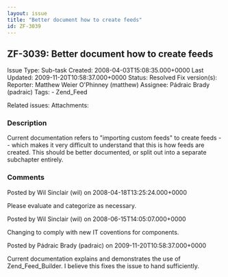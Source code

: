 ```yaml
---
layout: issue
title: "Better document how to create feeds"
id: ZF-3039
---
```


ZF-3039: Better document how to create feeds
--------------------------------------------

 Issue Type: Sub-task Created: 2008-04-03T15:08:35.000+0000 Last Updated: 2009-11-20T10:58:37.000+0000 Status: Resolved Fix version(s): 
 Reporter:  Matthew Weier O'Phinney (matthew)  Assignee:  Pádraic Brady (padraic)  Tags: - Zend\_Feed
 
 Related issues: 
 Attachments: 
### Description

Current documentation refers to "importing custom feeds" to create feeds -- which makes it very difficult to understand that this is how feeds are created. This should be better documented, or split out into a separate subchapter entirely.

 

 

### Comments

Posted by Wil Sinclair (wil) on 2008-04-18T13:25:24.000+0000

Please evaluate and categorize as necessary.

 

 

Posted by Wil Sinclair (wil) on 2008-06-15T14:05:07.000+0000

Changing to comply with new IT coventions for components.

 

 

Posted by Pádraic Brady (padraic) on 2009-11-20T10:58:37.000+0000

Current documentation explains and demonstrates the use of Zend\_Feed\_Builder. I believe this fixes the issue to hand sufficiently.

 

 